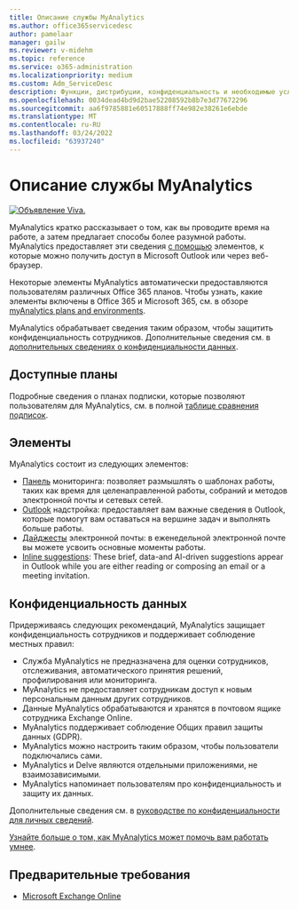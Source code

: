 ```yaml
---
title: Описание службы MyAnalytics
ms.author: office365servicedesc
author: pamelaar
manager: gailw
ms.reviewer: v-midehm
ms.topic: reference
ms.service: o365-administration
ms.localizationpriority: medium
ms.custom: Adm_ServiceDesc
description: Функции, дистрибуции, конфиденциальность и необходимые условия для MyAnalytics
ms.openlocfilehash: 0034dead4bd9d2bae52208592b8b7e3d77672296
ms.sourcegitcommit: aa6f9785881e60517888ff74e982e38261e6ebde
ms.translationtype: MT
ms.contentlocale: ru-RU
ms.lasthandoff: 03/24/2022
ms.locfileid: "63937240"
---
```

# <a name="myanalytics-service-description"></a>Описание службы MyAnalytics

[![Объявление Viva.](media/viva-banner-mya.png)](https://www.microsoft.com/microsoft-viva/insights)

MyAnalytics кратко рассказывает о том, как вы проводите время на работе, а затем предлагает способы более разумной работы. MyAnalytics предоставляет эти сведения [с помощью](#elements) элементов, к которые можно получить доступ в Microsoft Outlook или через веб-браузер.

Некоторые элементы MyAnalytics автоматически предоставляются пользователям различных Office 365 планов. Чтобы узнать, какие элементы включены в Office 365 и Microsoft 365, см. в обзоре [myAnalytics plans and environments](/workplace-analytics/myanalytics/overview/plans-environments).  

MyAnalytics обрабатывает сведения таким образом, чтобы защитить конфиденциальность сотрудников. Дополнительные сведения см. в [дополнительных сведениях о конфиденциальности данных](#data-privacy).

## <a name="available-plans"></a>Доступные планы

Подробные сведения о планах подписки, которые позволяют пользователям для MyAnalytics, см. в полной [таблице сравнения подписок](https://go.microsoft.com/fwlink/?linkid=2139145).

## <a name="elements"></a>Элементы

MyAnalytics состоит из следующих элементов:

* [Панель](/workplace-analytics/myanalytics/use/dashboard-2) мониторинга: позволяет размышлять о шаблонах работы, таких как время для целенаправленной работы, собраний и методов электронной почты и сетевых сетей.
* [Outlook](/workplace-analytics/myanalytics/use/add-in) надстройка: предоставляет вам важные сведения в Outlook, которые помогут вам оставаться на вершине задач и выполнять больше работы.
* [Дайджесты](/workplace-analytics/myanalytics/use/email-digest-2) электронной почты: в еженедельной электронной почте вы можете усвоить основные моменты работы.
* [Inline suggestions](/workplace-analytics/myanalytics/use/mya-notifications): These brief, data-and AI-driven suggestions appear in Outlook while you are either reading or composing an email or a meeting invitation.

## <a name="data-privacy"></a>Конфиденциальность данных

Придерживаясь следующих рекомендаций, MyAnalytics защищает конфиденциальность сотрудников и поддерживает соблюдение местных правил:

* Служба MyAnalytics не предназначена для оценки сотрудников, отслеживания, автоматического принятия решений, профилирования или мониторинга.
* MyAnalytics не предоставляет сотрудникам доступ к новым персональным данным других сотрудников.
* Данные MyAnalytics обрабатываются и хранятся в почтовом ящике сотрудника Exchange Online.
* MyAnalytics поддерживает соблюдение Общих правил защиты данных (GDPR).
* MyAnalytics можно настроить таким образом, чтобы пользователи подключались сами.
* MyAnalytics и Delve являются отдельными приложениями, не взаимозависимыми.
* MyAnalytics напоминает пользователям про конфиденциальность и защиту их данных.

Дополнительные сведения см. в [руководстве по конфиденциальности для личных сведений](/viva/insights/personal/overview/privacy-guide-users).

[Узнайте больше о том, как MyAnalytics может помочь вам работать умнее](https://products.office.com/business/myanalytics-personal-analytics).

## <a name="prerequisites"></a>Предварительные требования

* [Microsoft Exchange Online](./exchange-online-service-description/exchange-online-service-description.md)